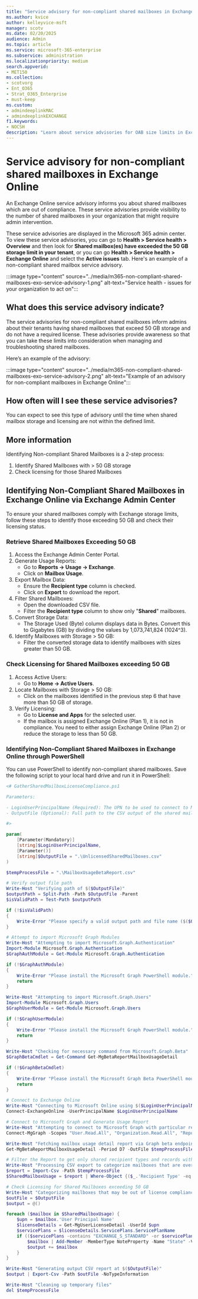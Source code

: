 ```yaml
---
title: "Service advisory for non-compliant shared mailboxes in Exchange Online"
ms.author: kvice
author: kelleyvice-msft
manager: scotv
ms.date: 02/20/2025
audience: Admin
ms.topic: article
ms.service: microsoft-365-enterprise
ms.subservice: administration
ms.localizationpriority: medium
search.appverid:
- MET150
ms.collection:
- scotvorg
- Ent_O365
- Strat_O365_Enterprise
- must-keep
ms.custom: 
- admindeeplinkMAC
- admindeeplinkEXCHANGE
f1.keywords:
- NOCSH
description: "Learn about service advisories for OAB size limits in Exchange Online monitoring."
---
```


# Service advisory for non-compliant shared mailboxes in Exchange Online

An Exchange Online service advisory informs you about shared mailboxes which are out of compliance. These service advisories provide visibility to the number of shared mailboxes in your organization that might require admin intervention. 

These service advisories are displayed in the Microsoft 365 admin center. To view these service advisories, you can go to **Health > Service health > Overview** and then look for **Shared mailbox(es) have exceeded the 50 GB storage limit in your tenant**, or you can go **Health > Service health > Exchange Online** and select the **Active issues** tab. Here's an example of a non-compliant shared mailbox service advisory.

:::image type="content" source="../media/m365-non-compliant-shared-mailboxes-exo-service-advisory-1.png" alt-text="Service health - issues for your organization to act on":::

## What does this service advisory indicate?

The service advisories for non-compliant shared mailboxes inform admins about their tenants having shared mailboxes that exceed 50 GB storage and do not have a required license. These advisories provide awareness so that you can take these limits into consideration when managing and troubleshooting shared mailboxes.

Here’s an example of the advisory:

:::image type="content" source="../media/m365-non-compliant-shared-mailboxes-exo-service-advisory-2.png" alt-text="Example of an advisory for non-compliant mailboxes in Exchange Online":::

## How often will I see these service advisories?

You can expect to see this type of advisory until the time when shared mailbox storage and licensing are not within the defined limit.

## More information

Identifying Non-compliant Shared Mailboxes is a 2-step process:

1.	Identify Shared Mailboxes with > 50 GB storage
2.	Check licensing for those Shared Mailboxes

## Identifying Non-Compliant Shared Mailboxes in Exchange Online via Exchange Admin Center

To ensure your shared mailboxes comply with Exchange storage limits, follow these steps to identify those exceeding 50 GB and check their licensing status.

### Retrieve Shared Mailboxes Exceeding 50 GB

1.	Access the Exchange Admin Center Portal.
2.	Generate Usage Reports:
    - Go to **Reports -> Usage -> Exchange**.
    - Click on **Mailbox Usage**.
3.	Export Mailbox Data:
    - Ensure the **Recipient type** column is checked.
    - Click on **Export** to download the report.
4.	Filter Shared Mailboxes:
    - Open the downloaded CSV file.
    - Filter the **Recipient type** column to show only "**Shared**" mailboxes.
5.	Convert Storage Data:
    - The Storage Used (Byte) column displays data in Bytes. Convert this to Gigabytes (GB) by dividing the values by 1,073,741,824 (1024^3).
6.	Identify Mailboxes with Storage > 50 GB:
    - Filter the converted storage data to identify mailboxes with sizes greater than 50 GB.

### Check Licensing for Shared Mailboxes exceeding 50 GB

1.	Access Active Users:
    - Go to **Home -> Active Users**.
2.	Locate Mailboxes with Storage > 50 GB:
    - Click on the mailboxes identified in the previous step 6 that have more than 50 GB of storage.
3.	Verify Licensing:
    - Go to **License and Apps** for the selected user.
    - If the mailbox is assigned Exchange Online (Plan 1), it is not in compliance. You need to either assign Exchange Online (Plan 2) or reduce the storage to less than 50 GB.

### Identifying Non-Compliant Shared Mailboxes in Exchange Online through PowerShell

You can use PowerShell to identify non-compliant shared mailboxes. Save the following script to your local hard drive and run it in PowerShell:

```powershell
<# GatherSharedMailboxLicenseCompliance.ps1

Parameters:

- LoginUserPrincipalName (Required): The UPN to be used to connect to Microsoft Online
- OutputFile (Optional): Full path to the CSV output of the shared mailbox license compliance report

#>

param(
    [Parameter(Mandatory)]
    [string]$LoginUserPrincipalName,
    [Parameter()]
    [string]$OutputFile = ".\UnlicensedSharedMailboxes.csv"
)

$tempProcessFile = ".\MailboxUsageBetaReport.csv"

# Verify output file path
Write-Host "Verifying path of $($OutputFile)"
$outputPath = Split-Path -Path $OutputFile -Parent
$isValidPath = Test-Path $outputPath

if (!$isValidPath)
{
    Write-Error "Please specify a valid output path and file name ($($OutputFile))"
}

# Attempt to import Microsoft Graph Modules
Write-Host "Attempting to import Microsoft.Graph.Authentication"
Import-Module Microsoft.Graph.Authentication
$GraphAuthModule = Get-Module Microsoft.Graph.Authentication

if (!$GraphAuthModule)
{
    Write-Error "Please install the Microsoft Graph PowerShell module."
    return
}

Write-Host "Attempting to import Microsoft.Graph.Users"
Import-Module Microsoft.Graph.Users
$GraphUserModule = Get-Module Microsoft.Graph.Users

if (!$GraphUserModule)
{
    Write-Error "Please install the Microsoft Graph PowerShell module."
    return
}

Write-Host "Checking for necessary command from Microsoft.Graph.Beta"
$GraphBetaCmdlet = Get-Command Get-MgBetaReportMailboxUsageDetail

if (!$GraphBetaCmdlet)
{
    Write-Error "Please install the Microsoft Graph Beta PowerShell module."
    return
}

# Connect to Exchange Online
Write-Host "Connecting to Microsoft Online using $($LoginUserPrincipalName)"
Connect-ExchangeOnline -UserPrincipalName $LoginUserPrincipalName

# Connect to Microsoft Graph and Generate Usage Report
Write-Host "Attempting to connect to Microsoft Graph with particular read scopes"
Connect-MgGraph -Scopes "User.Read.All", "Organization.Read.All", "Reports.Read.All"

Write-Host "Fetching mailbox usage detail report via Graph beta endpoint"
Get-MgBetaReportMailboxUsageDetail -Period D7 -OutFile $tempProcessFile

# Filter the Report to get only shared recipient types and records with "Storage Used (Byte)" greater than 50 GB
Write-Host "Processing CSV export to categorize mailboxes that are over 50GB"
$report = Import-Csv -Path $tempProcessFile
$SharedMailboxUsage = $report | Where-Object {($_.'Recipient Type' -eq "Shared") -and ([int64]$_.'Storage Used (Byte)' -gt 50Gb) }

# Check Licensing for Shared Mailboxes exceeding 50 GB
Write-Host "Categorizing mailboxes that may be out of license compliance"
$outFile = $OutputFile
$output = @()

foreach ($mailbox in $SharedMailboxUsage) {
    $upn = $mailbox.'User Principal Name'
    $licenseDetails = Get-MgUserLicenseDetail -UserId $upn
    $servicePlans = $licenseDetails.ServicePlans.ServicePlanName
    if (($servicePlans -contains "EXCHANGE_S_STANDARD" -or $servicePlans -eq $null) -and ($servicePlans -notcontains "EXCHANGE_S_ENTERPRISE")) {
        $mailbox | Add-Member -MemberType NoteProperty -Name "State" -Value "Non-compliant"
        $output += $mailbox
    }
}

Write-Host "Generating output CSV report at $($OutputFile)"
$output | Export-Csv -Path $outFile -NoTypeInformation

Write-Host "Cleaning up temporary files"
del $tempProcessFile
```
